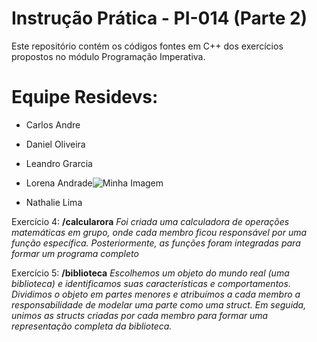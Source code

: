 # Instrução Prática - PI-014  (Parte 2)

Este repositório contém os códigos fontes em C++ dos exercícios propostos no módulo Programação Imperativa. 

# Equipe Residevs:
  - Carlos Andre
  - Daniel Oliveira
  - Leandro Grarcia
  - Lorena Andrade![Minha Imagem](https://avatars.githubusercontent.com/u/65913534?s=400&u=3594789ab6031f0e6e6089ffd9c8adc410b511fc&v=4)

  - Nathalie Lima

Exercício 4: **/calcularora** *Foi criada uma calculadora de operações matemáticas em grupo, onde cada membro ficou responsável por uma função específica. Posteriormente, as funções foram integradas para formar um programa completo*

Exercício 5: **/biblioteca** *Escolhemos um objeto do mundo real (uma biblioteca) e identificamos suas características e comportamentos. Dividimos o objeto em partes menores e atribuímos a cada membro a responsabilidade de modelar uma parte como uma struct. Em seguida, unimos as structs criadas por cada membro para formar uma representação completa da biblioteca.*



